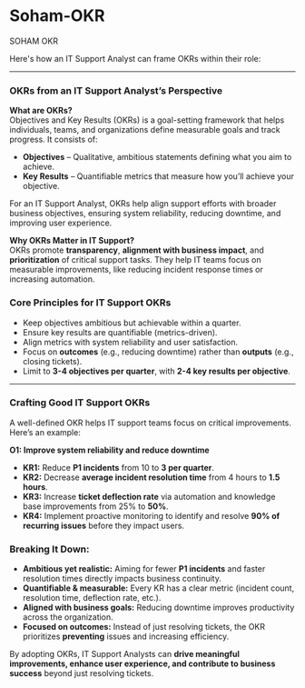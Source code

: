 # Soham-OKR
SOHAM OKR

Here's how an IT Support Analyst can frame OKRs within their role:

---

### **OKRs from an IT Support Analyst’s Perspective**  

**What are OKRs?**  
Objectives and Key Results (OKRs) is a goal-setting framework that helps individuals, teams, and organizations define measurable goals and track progress. It consists of:  

- **Objectives** – Qualitative, ambitious statements defining what you aim to achieve.  
- **Key Results** – Quantifiable metrics that measure how you’ll achieve your objective.  

For an IT Support Analyst, OKRs help align support efforts with broader business objectives, ensuring system reliability, reducing downtime, and improving user experience.  

**Why OKRs Matter in IT Support?**  
OKRs promote **transparency**, **alignment with business impact**, and **prioritization** of critical support tasks. They help IT teams focus on measurable improvements, like reducing incident response times or increasing automation.  

### **Core Principles for IT Support OKRs**  
- Keep objectives ambitious but achievable within a quarter.  
- Ensure key results are quantifiable (metrics-driven).  
- Align metrics with system reliability and user satisfaction.  
- Focus on **outcomes** (e.g., reducing downtime) rather than **outputs** (e.g., closing tickets).  
- Limit to **3-4 objectives per quarter**, with **2-4 key results per objective**.  

---

### **Crafting Good IT Support OKRs**  

A well-defined OKR helps IT support teams focus on critical improvements. Here’s an example:  

**O1: Improve system reliability and reduce downtime**  
- **KR1:** Reduce **P1 incidents** from 10 to **3 per quarter**.  
- **KR2:** Decrease **average incident resolution time** from 4 hours to **1.5 hours**.  
- **KR3:** Increase **ticket deflection rate** via automation and knowledge base improvements from 25% to **50%**.  
- **KR4:** Implement proactive monitoring to identify and resolve **90% of recurring issues** before they impact users.  

### **Breaking It Down:**  
- **Ambitious yet realistic:** Aiming for fewer **P1 incidents** and faster resolution times directly impacts business continuity.  
- **Quantifiable & measurable:** Every KR has a clear metric (incident count, resolution time, deflection rate, etc.).  
- **Aligned with business goals:** Reducing downtime improves productivity across the organization.  
- **Focused on outcomes:** Instead of just resolving tickets, the OKR prioritizes **preventing** issues and increasing efficiency.  

By adopting OKRs, IT Support Analysts can **drive meaningful improvements, enhance user experience, and contribute to business success** beyond just resolving tickets.
